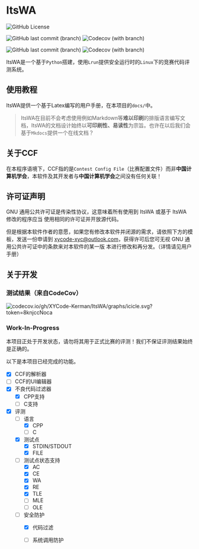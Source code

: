 # ItsWA

![GitHub License](https://img.shields.io/github/license/XYCode-Kerman/ItsWA?style=flat-square)

![GitHub last commit (branch)](https://img.shields.io/github/last-commit/XYCode-Kerman/ItsWA/master?style=flat-square&label=Last%20Commit%20on%20Master) ![Codecov (with branch)](https://img.shields.io/codecov/c/github/XYCode-Kerman/ItsWA/master?style=flat-square&label=Coverage%20on%20Master)

![GitHub last commit (branch)](https://img.shields.io/github/last-commit/XYCode-Kerman/ItsWA/develop?style=flat-square&label=Last%20Commit%20on%20Develop) ![Codecov (with branch)](https://img.shields.io/codecov/c/github/XYCode-Kerman/ItsWA/develop?style=flat-square&label=Coverage%20on%20Develop)

ItsWA是一个基于`Python`搭建，使用`Lrun`提供安全运行时的`Linux`下的竞赛代码评测系统。

## 使用教程

ItsWA提供一个基于Latex编写的用户手册，在本项目的`docs/`中。

> ItsWA在目前不会考虑使用例如Markdown等**难以印刷**的排版语言编写文档，ItsWA的文档设计始终以**可印刷性、易读性**为宗旨。也许在以后我们会基于`Mkdocs`提供一个在线文档？

## 关于CCF

在本程序语境下，CCF指的是`Contest Config File`（比赛配置文件）而非**中国计算机学会**，本软件及其开发者与**中国计算机学会**之间没有任何关联！

## 许可证声明

GNU 通用公共许可证是传染性协议，这意味着所有使用到 ItsWA 或基于 ItsWA 修改的程序应当
使用相同的许可证并开放源代码。

但是根据本软件作者的意愿，如果您有修改本软件并闭源的需求，请依照下方的模板，发送一份申请到
xycode-xyc@outlook.com，获得许可后您可无视 GNU 通用公共许可证中的条款来对本软件的某一版
本进行修改和再分发。（详情请见用户手册）

## 关于开发

### 测试结果（来自CodeCov）

![codecov.io/gh/XYCode-Kerman/ItsWA/graphs/icicle.svg?token=8knjccNoca](https://codecov.io/gh/XYCode-Kerman/ItsWA/graphs/icicle.svg?token=8knjccNoca)

### Work-In-Progress

本项目正处于开发状态，请勿将其用于正式比赛的评测！我们不保证评测结果始终是正确的。

以下是本项目已经完成的功能。

- [x] CCF的解析器
- [ ] CCF的UI编辑器
- [x] 不良代码过滤器
  - [x] CPP支持
  - [ ] C支持
- [x] 评测
  - [ ] 语言
    - [x] CPP
    - [ ] C
  - [x] 测试点
    - [x] STDIN/STDOUT
    - [x] FILE
  - [ ] 测试点状态支持
    - [x] AC
    - [x] CE
    - [x] WA
    - [x] RE
    - [x] TLE
    - [ ] MLE
    - [ ] OLE
  - [ ] 安全防护
    - [x] 代码过滤
    - [ ] 系统调用防护

